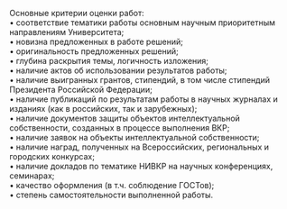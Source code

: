 Основные критерии оценки работ:     
•	соответствие тематики работы основным научным приоритетным направлениям Университета;     
•	новизна предложенных в работе решений;     
•	оригинальность предложенных решений;    
•	глубина раскрытия темы, логичность изложения;     
•	наличие актов об использовании результатов работы;     
•	наличие выигранных грантов, стипендий, в том числе стипендий Президента Российской Федерации;     
•	наличие публикаций по результатам работы в научных журналах и изданиях (как в российских, так и зарубежных);     
•	наличие документов защиты объектов интеллектуальной собственности, созданных в процессе выполнения ВКР;      
•	наличие заявок на объекты интеллектуальной собственности;     
•	наличие наград, полученных на Всероссийских, региональных и городских конкурсах;      
•	наличие докладов по тематике НИВКР на научных конференциях, семинарах;      
•	качество оформления (в т.ч. соблюдение ГОСТов);      
•	степень самостоятельности выполненной работы.      

